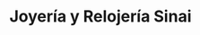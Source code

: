 ---
title: "Joyería y Relojería Sinai"
url: /san-salvador/joyeria-y-relojeria-sinai/
shop: Schmuck
---